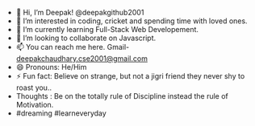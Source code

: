 - 👋 Hi, I’m Deepak! @deepakgithub2001
- 👀 I’m interested in coding, cricket and spending time with loved ones.
- 🌱 I’m currently learning Full-Stack Web Developement.
- 💞️ I’m looking to collaborate on Javascript.
- 📫 You can reach me here. Gmail- deepakchaudhary.cse2001@gmail.com 
- 😄 Pronouns: He/Him
- ⚡ Fun fact: Believe on strange, but not a jigri friend they never shy to roast you..
- Thoughts : Be on the totally rule of Discipline instead the rule of Motivation. 
- #dreaming  #learneveryday
<!---
deepakgithub2001/deepakgithub2001 is a ✨ special ✨ repository because its `README.md` (this file) appears on your GitHub profile.
You can click the Preview link to take a look at your changes.
--->
